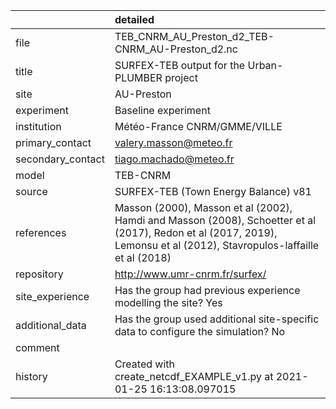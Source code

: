 |                   | detailed                                                                                                                                                                |
|:------------------|:------------------------------------------------------------------------------------------------------------------------------------------------------------------------|
| file              | TEB_CNRM_AU_Preston_d2_TEB-CNRM_AU-Preston_d2.nc                                                                                                                        |
| title             | SURFEX-TEB output for the Urban-PLUMBER project                                                                                                                         |
| site              | AU-Preston                                                                                                                                                              |
| experiment        | Baseline experiment                                                                                                                                                     |
| institution       | Météo-France CNRM/GMME/VILLE                                                                                                                                            |
| primary_contact   | valery.masson@meteo.fr                                                                                                                                                  |
| secondary_contact | tiago.machado@meteo.fr                                                                                                                                                  |
| model             | TEB-CNRM                                                                                                                                                                |
| source            | SURFEX-TEB (Town Energy Balance) v81                                                                                                                                    |
| references        | Masson (2000), Masson et al (2002), Hamdi and Masson (2008), Schoetter et al (2017), Redon et al (2017, 2019), Lemonsu et al (2012), Stavropulos-laffaille et al (2018) |
| repository        | http://www.umr-cnrm.fr/surfex/                                                                                                                                          |
| site_experience   | Has the group had previous experience modelling the site? Yes                                                                                                           |
| additional_data   | Has the group used additional site-specific data to configure the simulation? No                                                                                        |
| comment           |                                                                                                                                                                         |
| history           | Created with create_netcdf_EXAMPLE_v1.py at 2021-01-25 16:13:08.097015                                                                                                  |
